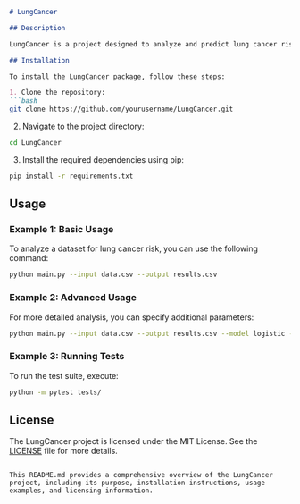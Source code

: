  

</think>

```markdown
# LungCancer

## Description

LungCancer is a project designed to analyze and predict lung cancer risk based on various factors. The project aims to provide a comprehensive tool for researchers and healthcare professionals to better understand and manage lung cancer cases.

## Installation

To install the LungCancer package, follow these steps:

1. Clone the repository:
```bash
git clone https://github.com/yourusername/LungCancer.git
```

2. Navigate to the project directory:
```bash
cd LungCancer
```

3. Install the required dependencies using pip:
```bash
pip install -r requirements.txt
```

## Usage

### Example 1: Basic Usage

To analyze a dataset for lung cancer risk, you can use the following command:

```bash
python main.py --input data.csv --output results.csv
```

### Example 2: Advanced Usage

For more detailed analysis, you can specify additional parameters:

```bash
python main.py --input data.csv --output results.csv --model logistic --threshold 0.8
```

### Example 3: Running Tests

To run the test suite, execute:

```bash
python -m pytest tests/
```

## License

The LungCancer project is licensed under the MIT License. See the [LICENSE](LICENSE) file for more details.

```

This README.md provides a comprehensive overview of the LungCancer project, including its purpose, installation instructions, usage examples, and licensing information.